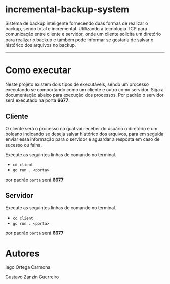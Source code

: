 # incremental-backup-system

Sistema de backup inteligente fornecendo duas formas de realizar o backup, sendo total e incremental. Utilizando a tecnologia TCP para comunicação entre cliente e servidor, onde um cliente solicita um diretório para realizar o backup e também pode informar se gostaria de salvar o histórico dos arquivos no backup.

---

# Como executar

Neste projeto existem dois tipos de executáveis, sendo um processo executando se comportando como um cliente e outro como servidor. Siga a documentação abaixo para execução dos processos. Por padrão o servidor será executado na porta **6677**.

## Cliente

O cliente será o processo na qual vai receber do usuário o diretório e um boleano indicando se deseja salvar histórico dos arquivos, para em seguida enviar essa informação para o servidor e aguardar a resposta em caso de sucesso ou falha.

Execute as seguintes linhas de comando no terminal.

- `cd client`
- `go run . <porta>`

por padrão `porta` será **6677**

## Servidor

Execute as seguintes linhas de comando no terminal.

- `cd client`
- `go run . <porta>`

por padrão `porta` será **6677**

# Autores

Iago Ortega Carmona

Gustavo Zanzin Guerreiro
